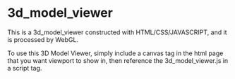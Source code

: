 # 3d_model_viewer
This is a 3d_model_viewer constructed with HTML/CSS/JAVASCRIPT, and it is processed by WebGL.

To use this 3D Model Viewer, simply include a canvas tag in the html page that you want viewport to show in, then reference the 3d_model_viewer.js in a script tag.
